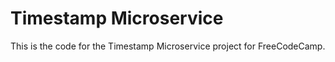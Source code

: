 # Timestamp Microservice

This is the code for the Timestamp Microservice project for FreeCodeCamp.
